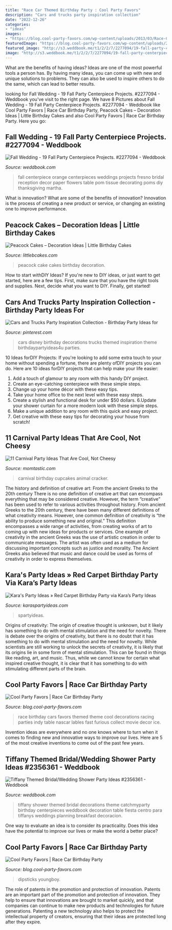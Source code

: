```yaml
---
title: "Race Car Themed Birthday Party : Cool Party Favors"
description: "Cars and trucks party inspiration collection"
date: "2022-12-26"
categories:
- "ideas"
images:
- "https://blog.cool-party-favors.com/wp-content/uploads/2013/03/Race-Car-Party-Food.jpg"
featuredImage: "https://blog.cool-party-favors.com/wp-content/uploads/2013/03/Race-Car-Party-Food.jpg"
featured_image: "http://s3.weddbook.me/t1/2/2/7/2277094/19-fall-party-centerpiece-projects.jpg"
image: "http://s3.weddbook.me/t1/2/2/7/2277094/19-fall-party-centerpiece-projects.jpg"
---
```



What are the benefits of having ideas?
Ideas are one of the most powerful tools a person has. By having many ideas, you can come up with new and unique solutions to problems. They can also be used to inspire others to do the same, which can lead to better results.

	

		
looking for Fall Wedding - 19 Fall Party Centerpiece Projects. #2277094 - Weddbook you've visit to the right page. We have 8 Pictures about Fall Wedding - 19 Fall Party Centerpiece Projects. #2277094 - Weddbook like Cool Party Favors | Race Car Birthday Party, Peacock Cakes – Decoration Ideas | Little Birthday Cakes and also Cool Party Favors | Race Car Birthday Party. Here you go:
		
    
## Fall Wedding - 19 Fall Party Centerpiece Projects. #2277094 - Weddbook

<img loading=lazy src="http://s3.weddbook.me/t1/2/2/7/2277094/19-fall-party-centerpiece-projects.jpg" onerror="this.onerror=null;this.src='https://tse2.mm.bing.net/th?id=OIP.ccExsCvBdIgt5PzujpA8uwHaJ8&amp;pid=15.1';" alt="Fall Wedding - 19 Fall Party Centerpiece Projects. #2277094 - Weddbook">

_Source: weddbook.com_

>fall centerpiece orange centerpieces weddings projects fresno bridal reception decor paper flowers table pom tissue decorating poms diy thanksgiving martha. 

	

What is innovation? What are some of the benefits of innovation?
Innovation is the process of creating a new product or service, or changing an existing one to improve performance.

    
## Peacock Cakes – Decoration Ideas | Little Birthday Cakes

<img loading=lazy src="https://www.littlebcakes.com/wp-content/uploads/2014/02/Peacock-Cake-Ideas.jpg" onerror="this.onerror=null;this.src='https://tse1.mm.bing.net/th?id=OIP.gVBzUWngRB1_0sMhLdhksAHaK6&amp;pid=15.1';" alt="Peacock Cakes – Decoration Ideas | Little Birthday Cakes">

_Source: littlebcakes.com_

>peacock cake cakes birthday decoration. 

	

How to start withDIY Ideas?
If you're new to DIY ideas, or just want to get started, here are a few tips. First, make sure that you have the right tools and supplies. Next, decide what you want to DIY. Finally, get started!

    
## Cars And Trucks Party Inspiration Collection - Birthday Party Ideas For

<img loading=lazy src="https://i.pinimg.com/736x/f9/f6/80/f9f680b96a9ab6846290ddb462a2159f.jpg" onerror="this.onerror=null;this.src='https://tse2.mm.bing.net/th?id=OIP.HyyUGw6-VDZGIuYqqTMSTgHaLZ&amp;pid=15.1';" alt="Cars and Trucks Party Inspiration Collection - Birthday Party Ideas for">

_Source: pinterest.com_

>cars disney birthday decorations trucks themed inspiration theme birthdaypartyideas4u parties. 

	

10 Ideas forDIY Projects:
If you're looking to add some extra touch to your home without spending a fortune, there are plenty ofDIY projects you can do. Here are 10 ideas forDIY projects that can help make your life easier:
1. Add a touch of glamour to any room with this handy DIY project.
2. Create an eye-catching centerpiece with these simple steps.
3. Change up your home décor with these easy tips.
4. Take your home office to the next level with these easy steps.
5. Create a stylish and functional desk for under $50 dollars. 
6.Update your shower curtain for a more modern look with these simple steps. 
7. Make a unique addition to any room with this quick and easy project. 
8. Get creative with these easy tips for decorating your house from scratch!

    
## 11 Carnival Party Ideas That Are Cool, Not Cheesy

<img loading=lazy src="https://cdn1-www.momtastic.com/assets/uploads/gallery/11-non-cheesy-carnival-party-ideas/carnival-birthday-party-ideas-7-animal-cracker-cupcakes.jpg" onerror="this.onerror=null;this.src='https://tse3.mm.bing.net/th?id=OIP.RtuCJ6awDiIDpHqQduBtzQHaLH&amp;pid=15.1';" alt="11 Carnival Party Ideas That Are Cool, Not Cheesy">

_Source: momtastic.com_

>carnival birthday cupcakes animal cracker. 

	

The history and definition of creative art: From the ancient Greeks to the 20th century
There is no one definition of creative art that can encompass everything that may be considered creative. However, the term “creative” has been used to refer to various activities throughout history. From ancient Greeks to the 20th century, there have been many different definitions of what creativity means. However, one common definition of creativity is “the ability to produce something new and original.” This definition encompasses a wide range of activities, from creating works of art to coming up with new ideas for products or services.
One example of creativity in the ancient Greeks was the use of artistic creation in order to communicate messages. The artist was often used as a medium for discussing important concepts such as justice and morality. The Ancient Greeks also believed that music and dance could be used as forms of creativity in order to express themselves.

    
## Kara&#039;s Party Ideas » Red Carpet Birthday Party Via Kara’s Party Ideas

<img loading=lazy src="https://karaspartyideas.com/wp-content/uploads/2013/06/Red-Carpet.jpg" onerror="this.onerror=null;this.src='https://tse3.mm.bing.net/th?id=OIP.oDyFFlR-MBZRjT0f8YrWzAHaLF&amp;pid=15.1';" alt="Kara&#039;s Party Ideas » Red Carpet Birthday Party via Kara’s Party Ideas">

_Source: karaspartyideas.com_

>spartyideas. 

	

Origins of creativity: The origin of creative thought is unknown, but it likely has something to do with mental stimulation and the need for novelty.
There is debate over the origins of creativity, but there is no doubt that it has something to do with mental stimulation and the need for novelty. While scientists are still working to unlock the secrets of creativity, it is likely that its origins lie in some form of mental stimulation. This can be found in things like reading, art, and music. Thus, while we cannot know for certain what inspired creative thought, it is clear that it has something to do with stimulating different parts of the brain.

    
## Cool Party Favors | Race Car Birthday Party

<img loading=lazy src="http://blog.cool-party-favors.com/wp-content/uploads/2013/03/Race-Car-Party-Ideas-1024x680.jpg" onerror="this.onerror=null;this.src='https://tse3.mm.bing.net/th?id=OIP.QtfjsZrUZuN_c_GWwZw2egHaE6&amp;pid=15.1';" alt="Cool Party Favors | Race Car Birthday Party">

_Source: blog.cool-party-favors.com_

>race birthday cars favors themed theme cool decorations racing parties indy table nascar lables fast furious collect movie decor ice. 

	

Invention ideas are everywhere and no one knows where to turn when it comes to finding new and innovative ways to improve our lives. Here are 5 of the most creative inventions to come out of the past few years.

    
## Tiffany Themed Bridal/Wedding Shower Party Ideas #2356361 - Weddbook

<img loading=lazy src="http://s3.weddbook.me/t1/2/3/5/2356361/tiffany-themed-bridalwedding-shower-party-ideas.jpg" onerror="this.onerror=null;this.src='https://tse2.mm.bing.net/th?id=OIP.8-AXJtOpRENyQUplP_BVRgHaJ3&amp;pid=15.1';" alt="Tiffany Themed Bridal/Wedding Shower Party Ideas #2356361 - Weddbook">

_Source: weddbook.com_

>tiffany shower themed bridal decorations theme catchmyparty birthday centerpieces weddbook decoration table fiesta centro para tiffanys weddings planning breakfast decoracion. 

	

One way to evaluate an idea is to consider its practicality. Does this idea have the potential to improve our lives or make the world a better place?

    
## Cool Party Favors | Race Car Birthday Party

<img loading=lazy src="https://blog.cool-party-favors.com/wp-content/uploads/2013/03/Race-Car-Party-Food.jpg" onerror="this.onerror=null;this.src='https://tse4.mm.bing.net/th?id=OIP.VghDM_7oX1EKCGUkp0kHnQHaE6&amp;pid=15.1';" alt="Cool Party Favors | Race Car Birthday Party">

_Source: blog.cool-party-favors.com_

>dipsticks youngboy. 

	

The role of patents in the promotion and protection of innovation.
Patents are an important part of the promotion and protection of innovation. They help to ensure that innovations are brought to market quickly, and that companies can continue to make new products and technologies for future generations. Patenting a new technology also helps to protect the intellectual property of creators, ensuring that their ideas are protected long after they expire.


